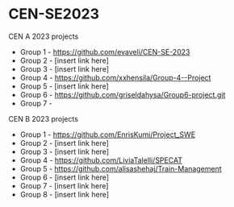 # CEN-SE2023

CEN A 2023 projects 

* Group 1 - https://github.com/evaveli/CEN-SE-2023
* Group 2 - [insert link here]
* Group 3 - [insert link here]
* Group 4 - https://github.com/xxhensila/Group-4--Project
* Group 5 - [insert link here]
* Group 6 - https://github.com/griseldahysa/Group6-project.git
* Group 7 - 

CEN B 2023 projects 

* Group 1 - https://github.com/EnrisKumi/Project_SWE
* Group 2 - [insert link here]
* Group 3 - [insert link here]
* Group 4 - https://github.com/LiviaTalelli/SPECAT
* Group 5 - https://github.com/alisashehaj/Train-Management
* Group 6 - [insert link here]
* Group 7 - [insert link here]
* Group 8 - [insert link here]
